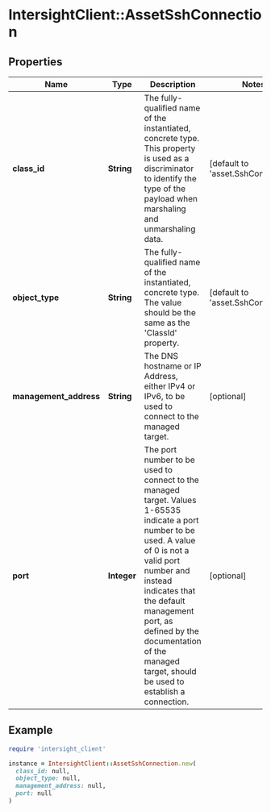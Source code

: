 # IntersightClient::AssetSshConnection

## Properties

| Name | Type | Description | Notes |
| ---- | ---- | ----------- | ----- |
| **class_id** | **String** | The fully-qualified name of the instantiated, concrete type. This property is used as a discriminator to identify the type of the payload when marshaling and unmarshaling data. | [default to &#39;asset.SshConnection&#39;] |
| **object_type** | **String** | The fully-qualified name of the instantiated, concrete type. The value should be the same as the &#39;ClassId&#39; property. | [default to &#39;asset.SshConnection&#39;] |
| **management_address** | **String** | The DNS hostname or IP Address, either IPv4 or IPv6, to be used to connect to the managed target. | [optional] |
| **port** | **Integer** | The port number to be used to connect to the managed target. Values 1-65535 indicate a port number to be used. A value of 0 is not a valid port number and instead indicates that the default management port, as defined by the documentation of the managed target, should be used to establish a connection. | [optional] |

## Example

```ruby
require 'intersight_client'

instance = IntersightClient::AssetSshConnection.new(
  class_id: null,
  object_type: null,
  management_address: null,
  port: null
)
```

